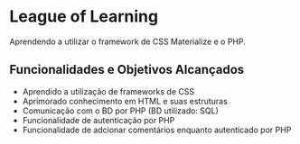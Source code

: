 # League of Learning
Aprendendo a utilizar o framework de CSS Materialize e o PHP.
## Funcionalidades e Objetivos Alcançados
* Aprendido a utilização de frameworks de CSS
* Aprimorado conhecimento em HTML e suas estruturas
* Comunicação com o BD por PHP (BD utilizado: SQL)
* Funcionalidade de autenticação por PHP
* Funcionalidade de adcionar comentários enquanto autenticado por PHP
